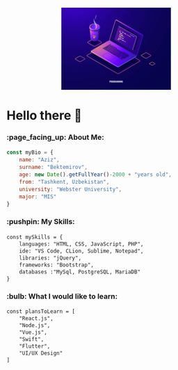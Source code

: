 <p align="center">
  <img style="margin: 0 auto" alt="header-pic" width="50%" src="https://raw.githubusercontent.com/NegatiV-64/NegatiV-64/main/img/header-pic.jpg">
</p>

<h1>Hello there 👋</h1>

<h3>:page_facing_up: About Me:</h3>

```js
const myBio = {
    name: "Aziz",
    surname: "Bektemirov",
    age: new Date().getFullYear()-2000 + "years old",
    from: "Tashkent, Uzbekistan",
    university: "Webster University",
    major: "MIS"
}
```

<h3>:pushpin: My Skills:</h3>

```
const mySkills = {
    languages: "HTML, CSS, JavaScript, PHP",
    ide: "VS Code, CLion, Sublime, Notepad",
    libraries: "jQuery",
    frameworks: "Bootstrap",
    databases :"MySql, PostgreSQL, MariaDB"
}
```

<h3>:bulb: What I would like to learn:</h3>

```
const plansToLearn = [
    "React.js",
    "Node.js",
    "Vue.js",
    "Swift",
    "Flutter",
    "UI/UX Design"
]
```
